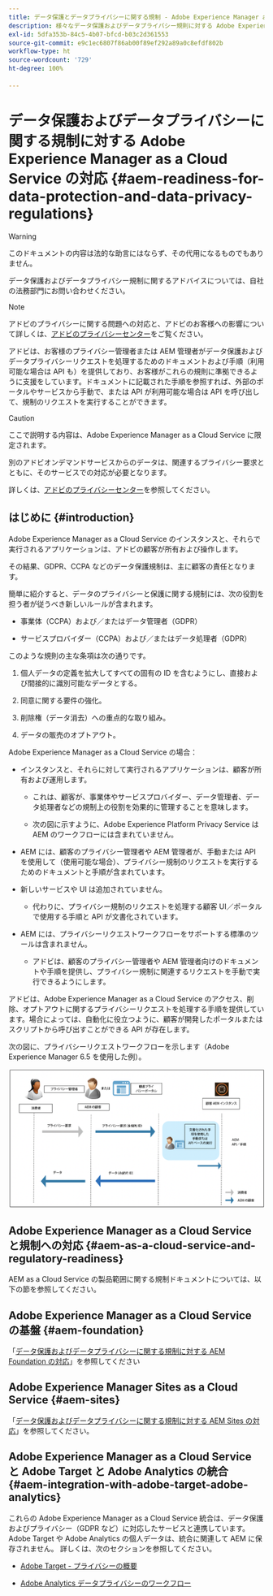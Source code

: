 ```yaml
---
title: データ保護とデータプライバシーに関する規制 - Adobe Experience Manager as a Cloud Service の対応
description: 様々なデータ保護およびデータプライバシー規則に対する Adobe Experience Manager as a Cloud Service のサポートについて説明します。これには、EU 一般データ保護規則（GDPR）、カリフォルニア州消費者プライバシー法、および新しい AEM as a Cloud Service プロジェクトを実装する際に準拠する方法が含まれます。
exl-id: 5dfa353b-84c5-4b07-bfcd-b03c2d361553
source-git-commit: e9c1ec6807f86ab00f89ef292a89a0c8efdf802b
workflow-type: ht
source-wordcount: '729'
ht-degree: 100%

---
```


# データ保護およびデータプライバシーに関する規制に対する Adobe Experience Manager as a Cloud Service の対応 {#aem-readiness-for-data-protection-and-data-privacy-regulations}

>[!WARNING]
>
>このドキュメントの内容は法的な助言にはならず、その代用になるものでもありません。
>
>データ保護およびデータプライバシー規制に関するアドバイスについては、自社の法務部門にお問い合わせください。

>[!NOTE]
>
>アドビのプライバシーに関する問題への対応と、アドビのお客様への影響について詳しくは、[アドビのプライバシーセンター](https://www.adobe.com/jp/privacy.html)をご覧ください。

アドビは、お客様のプライバシー管理者または AEM 管理者がデータ保護およびデータプライバシーリクエストを処理するためのドキュメントおよび手順（利用可能な場合は API も）を提供しており、お客様がこれらの規則に準拠できるように支援をしています。ドキュメントに記載された手順を参照すれば、外部のポータルやサービスから手動で、または API が利用可能な場合は API を呼び出して、規制のリクエストを実行することができます。

>[!CAUTION]
>
>ここで説明する内容は、Adobe Experience Manager as a Cloud Service に限定されます。
>
>別のアドビオンデマンドサービスからのデータは、関連するプライバシー要求とともに、そのサービスでの対応が必要となります。
>
>詳しくは、[アドビのプライバシーセンター](https://www.adobe.com/jp/privacy.html)を参照してください。

## はじめに {#introduction}

Adobe Experience Manager as a Cloud Service のインスタンスと、それらで実行されるアプリケーションは、アドビの顧客が所有および操作します。

その結果、GDPR、CCPA などのデータ保護規制は、主に顧客の責任となります。

簡単に紹介すると、データのプライバシーと保護に関する規制には、次の役割を担う者が従うべき新しいルールが含まれます。

* 事業体（CCPA）および／またはデータ管理者（GDPR）

* サービスプロバイダー（CCPA）および／またはデータ処理者（GDPR）

このような規則の主な条項は次の通りです。

1. 個人データの定義を拡大してすべての固有の ID を含むようにし、直接および間接的に識別可能なデータとする。

2. 同意に関する要件の強化。

3. 削除権（データ消去）への重点的な取り組み。

4. データの販売のオプトアウト。

Adobe Experience Manager as a Cloud Service の場合：

* インスタンスと、それらに対して実行されるアプリケーションは、顧客が所有および運用します。

   * これは、顧客が、事業体やサービスプロバイダー、データ管理者、データ処理者などの規制上の役割を効果的に管理することを意味します。

   * 次の図に示すように、Adobe Experience Platform Privacy Service は AEM のワークフローには含まれていません。

* AEM には、顧客のプライバシー管理者や AEM 管理者が、手動または API を使用して（使用可能な場合）、プライバシー規制のリクエストを実行するためのドキュメントと手順が含まれています。

* 新しいサービスや UI は追加されていません。

   * 代わりに、プライバシー規制のリクエストを処理する顧客 UI／ポータルで使用する手順と API が文書化されています。

* AEM には、プライバシーリクエストワークフローをサポートする標準のツールは含まれません。

   * アドビは、顧客のプライバシー管理者や AEM 管理者向けのドキュメントや手順を提供し、プライバシー規制に関連するリクエストを手動で実行できるようにします。

アドビは、Adobe Experience Manager as a Cloud Service のアクセス、削除、オプトアウトに関するプライバシーリクエストを処理する手順を提供しています。場合によっては、自動化に役立つように、顧客が開発したポータルまたはスクリプトから呼び出すことができる API が存在します。

次の図に、プライバシーリクエストワークフローを示します（Adobe Experience Manager 6.5 を使用した例）。

![データ保護とプライバシー](assets/data-protection-and-privacy-01.png)

## Adobe Experience Manager as a Cloud Service と規制への対応 {#aem-as-a-cloud-service-and-regulatory-readiness}

AEM as a Cloud Service の製品範囲に関する規制ドキュメントについては、以下の節を参照してください。

## Adobe Experience Manager as a Cloud Service の基盤 {#aem-foundation}

「[データ保護およびデータプライバシーに関する規制に対する AEM Foundation の対応](/help/compliance/data-privacy-and-protection-readiness/foundation-readiness.md)」を参照してください

## Adobe Experience Manager Sites as a Cloud Service {#aem-sites}

「[データ保護およびデータプライバシーに関する規制に対する AEM Sites の対応](/help/compliance/data-privacy-and-protection-readiness/sites-readiness.md)」を参照してください。

## Adobe Experience Manager as a Cloud Service と Adobe Target と Adobe Analytics の統合 {#aem-integration-with-adobe-target-adobe-analytics}

これらの Adobe Experience Manager as a Cloud Service 統合は、データ保護およびプライバシー（GDPR など）に対応したサービスと連携しています。Adobe Target や Adobe Analytics の個人データは、統合に関連して AEM に保存されません。
詳しくは、次のセクションを参照してください。

* [Adobe Target - プライバシーの概要](https://experienceleague.adobe.com/docs/target/using/implement-target/before-implement/privacy/privacy.html?lang=ja)

* [Adobe Analytics データプライバシーのワークフロー](https://experienceleague.adobe.com/docs/analytics/admin/data-governance/an-gdpr-workflow.html?lang=ja)
